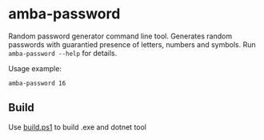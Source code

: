 # amba-password
Random password generator command line tool.
Generates random passwords with guarantied presence of letters, numbers and symbols.
Run `amba-password --help` for details.

Usage example:

```
amba-password 16
```


## Build

Use [build.ps1](build.ps1) to build .exe and dotnet tool
